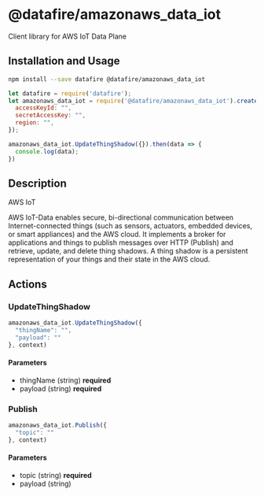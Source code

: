 # @datafire/amazonaws_data_iot

Client library for AWS IoT Data Plane

## Installation and Usage
```bash
npm install --save datafire @datafire/amazonaws_data_iot
```

```js
let datafire = require('datafire');
let amazonaws_data_iot = require('@datafire/amazonaws_data_iot').create({
  accessKeyId: "",
  secretAccessKey: "",
  region: "",
});

amazonaws_data_iot.UpdateThingShadow({}).then(data => {
  console.log(data);
})
```

## Description
<fullname>AWS IoT</fullname> <p>AWS IoT-Data enables secure, bi-directional communication between Internet-connected things (such as sensors, actuators, embedded devices, or smart appliances) and the AWS cloud. It implements a broker for applications and things to publish messages over HTTP (Publish) and retrieve, update, and delete thing shadows. A thing shadow is a persistent representation of your things and their state in the AWS cloud.</p>

## Actions
### UpdateThingShadow



```js
amazonaws_data_iot.UpdateThingShadow({
  "thingName": "",
  "payload": ""
}, context)
```

#### Parameters
* thingName (string) **required**
* payload (string) **required**

### Publish



```js
amazonaws_data_iot.Publish({
  "topic": ""
}, context)
```

#### Parameters
* topic (string) **required**
* payload (string)

